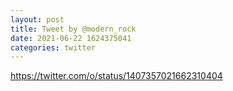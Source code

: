 ```yaml
--- 
layout: post 
title: Tweet by @modern_rock 
date: 2021-06-22 1624375041 
categories: twitter 
--- 
```

https://twitter.com/o/status/1407357021662310404
